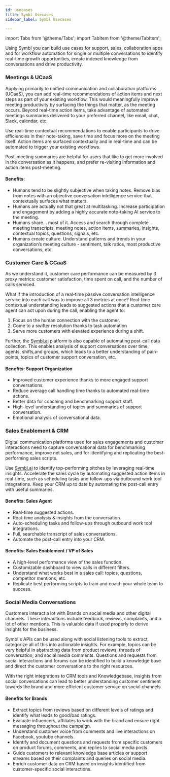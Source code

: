 ```yaml
---
id: usecases
title: Symbl Usecases
sidebar_label: Symbl Usecases

---
```


import Tabs from '@theme/Tabs';
import TabItem from '@theme/TabItem';


Using Symbl you can build use cases for support, sales, collaboration apps and for workflow automation for single or multiple conversations to identify real-time growth opportunities, create indexed knowledge from conversations and drive productivity.<br/>

### Meetings & UCaaS
Applying primarily to unified communication and collaboration platforms (UCaaS), you can add real-time recommendations of action items and next steps as part of your existing workflow. This would meaningfully improve meeting productivity by surfacing the things that matter, as the meeting occurs. Beyond real-time action items, take advantage of automated meetings summaries delivered to your preferred channel, like email, chat, Slack, calendar, etc.<br/>

Use real-time contextual recommendations to enable participants to drive efficiencies in their note-taking, save time and focus more on the meeting itself. Action items are surfaced contextually and in real-time and can be automated to trigger your existing workflows.<br/>

Post-meeting summaries are helpful for users that like to get more involved in the conversation as it happens, and prefer re-visiting information and action items post-meeting. <br/>

#### Benefits:

* Humans tend to be slightly subjective when taking notes. Remove bias from notes with an objective conversation intelligence service that contextually surfaces what matters. <br/>
* Humans are actually not that great at multitasking. Increase participation and engagement by adding a highly accurate note-taking AI service to the meeting.<br/>
* Humans share… most of it. Access and search through complete meeting transcripts, meeting notes, action items, summaries, insights, contextual topics, questions, signals, etc. <br/>
* Humans create culture. Understand patterns and trends in your organization’s meeting culture - sentiment, talk ratios, most productive conversations, etc.<br/>

### Customer Care & CCaaS
As we understand it, customer care performance can be measured by 3 proxy metrics: customer satisfaction, time spent on call, and the number of calls serviced.<br/>

What if the introduction of a real-time passive conversation intelligence service into each call was to improve all 3 metrics at once? Real-time contextual understanding leads to suggested actions that a customer care agent can act upon during the call, enabling the agent to: <br/>

1. Focus on the human connection with the customer.
2. Come to a swifter resolution thanks to task automation
3. Serve more customers with elevated experience during a shift.<br/>

Further, the [Symbl.ai](https://symbl.ai) platform is also capable of automating post-call data collection. This enables analysis of support conversations over time, agents, shifts,and groups, which leads to a better understanding of pain-points, topics of customer support conversation, etc.<br/>

#### Benefits: Support Organization
* Improved customer experience thanks to more engaged support conversations.
* Reduce average call handling time thanks to automated real-time actions.
* Better data for coaching and benchmarking support staff.
* High-level understanding of topics and summaries of support conversation.
* Emotional analysis of conversational data.

### Sales Enablement & CRM
Digital communication platforms used for sales engagements and customer interactions need to capture conversational data for benchmarking performance, improve net sales, and for identifying and replicating the best-performing sales scripts.<br/>

Use [Symbl.ai](https://symbl.ai) to identify top-performing pitches by leveraging real-time insights. Accelerate the sales cycle by automating suggested action items in real-time, such as scheduling tasks and follow-ups via outbound work tool integrations. Keep your CRM up to date by automating the post-call entry with useful summaries.<br/>

#### Benefits: Sales Agent
* Real-time suggested actions.
* Real-time analysis & insights from the conversation.
* Auto-scheduling tasks and follow-ups through outbound work tool integrations.
* Full, searchable transcript of sales conversations.
* Automate the post-call entry into your CRM.

#### Benefits: Sales Enablement / VP of Sales
* A high-level performance view of the sales function.
* Customizable dashboard to view calls in different filters.
* Understand what works best in a sales call: topics, questions, competitor mentions, etc.
* Replicate best performing scripts to train and coach your whole team to success.

### Social Media Conversations
Customers interact a lot with Brands on social media and other digital channels. These interactions include feedback, reviews, complaints, and a lot of other mentions. This is valuable data if used properly to derive insights for the business.<br/>

Symbl's APIs can be used along with social listening tools to extract, categorize all of this into actionable insights. For example, topics can be very helpful in abstracting data from product reviews, threads of conversation, and social media comments. Questions and requests from social interactions and forums can be identified to build a knowledge base and direct the customer conversations to the right resources.<br/>

With the right integrations to CRM tools and Knowledgebase, insights from social conversations can lead to better understanding customer sentiment towards the brand and more efficient customer service on social channels.<br/>

#### Benefits for Brands
* Extract topics from reviews based on different levels of ratings and identify what leads to good/bad ratings.
* Evaluate influencers, affiliates to work with the brand and ensure right messaging throughout the campaign.
* Understand customer voice from comments and live interactions on Facebook, youtube channels.
* Identify and document questions and requests from specific customers on product forums, comments, and replies to social media posts.
* Guide customers to relevant knowledge base articles or support streams based on their complaints and queries on social media.
* Enrich customer data on CRM based on insights identified from customer-specific social interactions. <br/>
